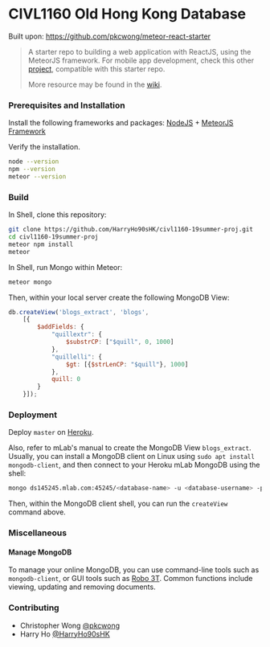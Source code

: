 # CIVL1160 Old Hong Kong Database

Built upon: https://github.com/pkcwong/meteor-react-starter

> A starter repo to building a web application with ReactJS, using the MeteorJS framework. For mobile app development, check this other [project](https://github.com/pkcwong/react-native-meteor-starter.git), compatible with this starter repo.
>
> More resource may be found in the [wiki](https://github.com/pkcwong/meteor-react-starter/wiki).

### Prerequisites and Installation

Install the following frameworks and packages: [NodeJS](https://nodejs.org/en/) + [MeteorJS Framework](https://www.meteor.com/install)

Verify the installation.

```bash
node --version
npm --version
meteor --version
```

### Build

In Shell, clone this repository:

```bash
git clone https://github.com/HarryHo90sHK/civl1160-19summer-proj.git
cd civl1160-19summer-proj
meteor npm install
meteor
```

In Shell, run Mongo within Meteor:

```bash
meteor mongo
```

Then, within your local server create the following MongoDB View:

```js
db.createView('blogs_extract', 'blogs', 
    [{
        $addFields: {
            "quillextr": {
                $substrCP: ["$quill", 0, 1000]
            },
            "quillelli": {
                $gt: [{$strLenCP: "$quill"}, 1000]
            },
            quill: 0
        }
    }]);
```

### Deployment

Deploy `master` on [Heroku](https://dashboard.heroku.com/). 

Also, refer to mLab's manual to create the MongoDB View `blogs_extract`. Usually, you can install a MongoDB client on Linux using `sudo apt install mongodb-client`, and then connect to your Heroku mLab MongoDB using the shell: 

```bash
mongo ds145245.mlab.com:45245/<database-name> -u <database-username> -p <database-password>
```

Then, within the MongoDB client shell, you can run the `createView` command above.

### Miscellaneous

#### Manage MongoDB

To manage your online MongoDB, you can use command-line tools such as `mongodb-client`, or GUI tools such as [Robo 3T](https://robomongo.org/download). Common functions include viewing, updating and removing documents.

### Contributing

- Christopher Wong [@pkcwong](https://github.com/pkcwong)
- Harry Ho [@HarryHo90sHK](https://github.com/HarryHo90sHK)
